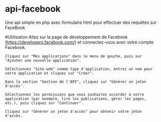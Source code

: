 # api-facebook
Une api simple en php avec formulaire html pour effectuer des requêtes sur FaceBook

#Utilisation
    Allez sur la page de développement de Facebook (https://developers.facebook.com/) et connectez-vous avec votre compte Facebook.
    
    Cliquez sur "Mes applications" dans le menu de gauche, puis sur "Ajouter une nouvelle application".
    
    Sélectionnez "Site web" comme type d'application, entrez un nom pour votre application et cliquez sur "Créer".
    
    Dans la section "Gestion de l'API", cliquez sur "Générer un jeton d'accès".
    
    Sélectionnez les permissions que vous souhaitez accorder à votre application (par exemple, lire les publications, gérer les pages, etc.), puis cliquez sur "Continuer".
    
    Cliquez sur "Générer un jeton d'accès" pour obtenir votre jeton d'accès.
